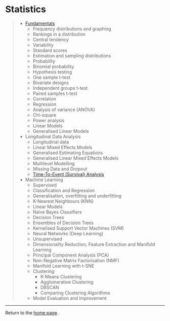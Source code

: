 # Statistics

> - [Fundamentals](fundamentals/fundamentals.md)
>   - Frequency distributions and graphing
>   - Rankings in a distribution
>   - Central tendency
>   - Variability
>   - Standard scores
>   - Estimation and sampling distributions
>   - Probability
>   - Binomial probability
>   - Hypothesis testing
>   - One sample t-test
>   - Bivariate designs
>   - Independent groups t-test
>   - Paired samples t-test
>   - Correlation
>   - Regression
>   - Analysis of variance (ANOVA)
>   - Chi-square 
>   - Power analysis
>   - Linear Models
>   - Generalised Linear Models
> - Longitudinal Data Analysis
>   - Longitudinal data
>   - Linear Mixed Effects Models
>   - Generalised Estimating Equations
>   - Generalised Linear Mixed Effects Models
>   - Multilevel Modelling
>   - Missing Data and Dropout
>   - [Time-To-Event (Survival) Analysis](survival-analysis/survival-analysis.md)
> - Machine Learning
>   - Supervised
> 	- Classification and Regression
> 	- Generalisation, overfitting and underfitting
> 	- K-Nearest Neighbours (KNN)
> 	- Linear Models
> 	- Naive Bayes Classifiers
> 	- Decision Trees
> 	- Ensembles of Decision Trees
> 	- Kernelised Support Vector Machines (SVM)
> 	- Neural Networks (Deep Learning)
>   - Unsupervised
> 	- Dimensionality Reduction, Feature Extraction and Manifold Learning
> 	- Principal Component Analysis (PCA)
> 	- Non-Negative Matrix Factorisation (NMF)
> 	- Manifold Learning with t-SNE
> 	- Clustering
> 	  - K-Means Clustering
> 	  - Agglomerative Clustering
> 	  - DBSCAN
> 	  - Comparing Clustering Algorithms
>   - Model Evaluation and Improvement

---
Return to the [home page](../../index.md).